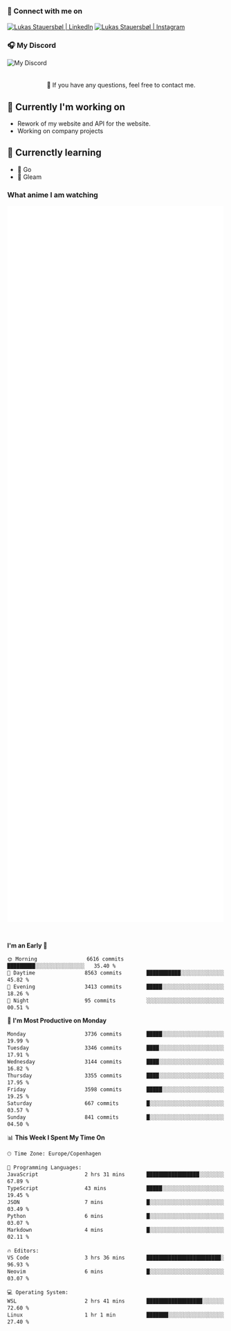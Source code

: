 ### 🔗 Connect with me on
<a href="https://www.instagram.com/lukas_stauersbol" target="_blank"><img align="center" src="https://raw.githubusercontent.com/stauersbol/stauersbol/main/images/instagram.svg" alt="Lukas Stauersbøl | LinkedIn" width="30px"/></a>
<a href="https://www.linkedin.com/in/lukas-stauersbol/" target="_blank"><img align="center" src="https://raw.githubusercontent.com/stauersbol/stauersbol/main/images/linkedin.svg" alt="Lukas Stauersbøl | Instagram" width="30px"/></a>

<p align="center">
 <h3>🎧 My Discord</h3>
 <img align="left" height="55px" src="https://discord.c99.nl/widget/theme-2/147806323323568128.png" alt="My Discord" />
</p>

<br/>
<br/>
<br/>
💬 If you have any questions, feel free to contact me.

## 🔭 Currently I'm working on
- Rework of my website and API for the website.
- Working on company projects
 
## 🌱 Currenctly learning
- 💙 Go
- 💜 Gleam

### What anime I am watching
<a href="https://anilist.co/user/slashiy/" align="center"><img align="center" width="500px" src="metrics.plugin.personal.anilist.svg" /></a>

<br/>

<!--START_SECTION:waka-->
**I'm an Early 🐤** 

```text
🌞 Morning                6616 commits        █████████░░░░░░░░░░░░░░░░   35.40 % 
🌆 Daytime                8563 commits        ███████████░░░░░░░░░░░░░░   45.82 % 
🌃 Evening                3413 commits        █████░░░░░░░░░░░░░░░░░░░░   18.26 % 
🌙 Night                  95 commits          ░░░░░░░░░░░░░░░░░░░░░░░░░   00.51 % 
```
📅 **I'm Most Productive on Monday** 

```text
Monday                   3736 commits        █████░░░░░░░░░░░░░░░░░░░░   19.99 % 
Tuesday                  3346 commits        ████░░░░░░░░░░░░░░░░░░░░░   17.91 % 
Wednesday                3144 commits        ████░░░░░░░░░░░░░░░░░░░░░   16.82 % 
Thursday                 3355 commits        ████░░░░░░░░░░░░░░░░░░░░░   17.95 % 
Friday                   3598 commits        █████░░░░░░░░░░░░░░░░░░░░   19.25 % 
Saturday                 667 commits         █░░░░░░░░░░░░░░░░░░░░░░░░   03.57 % 
Sunday                   841 commits         █░░░░░░░░░░░░░░░░░░░░░░░░   04.50 % 
```


📊 **This Week I Spent My Time On** 

```text
🕑︎ Time Zone: Europe/Copenhagen

💬 Programming Languages: 
JavaScript               2 hrs 31 mins       █████████████████░░░░░░░░   67.89 % 
TypeScript               43 mins             █████░░░░░░░░░░░░░░░░░░░░   19.45 % 
JSON                     7 mins              █░░░░░░░░░░░░░░░░░░░░░░░░   03.49 % 
Python                   6 mins              █░░░░░░░░░░░░░░░░░░░░░░░░   03.07 % 
Markdown                 4 mins              █░░░░░░░░░░░░░░░░░░░░░░░░   02.11 % 

🔥 Editors: 
VS Code                  3 hrs 36 mins       ████████████████████████░   96.93 % 
Neovim                   6 mins              █░░░░░░░░░░░░░░░░░░░░░░░░   03.07 % 

💻 Operating System: 
WSL                      2 hrs 41 mins       ██████████████████░░░░░░░   72.60 % 
Linux                    1 hr 1 min          ███████░░░░░░░░░░░░░░░░░░   27.40 % 
```


<!--END_SECTION:waka-->
